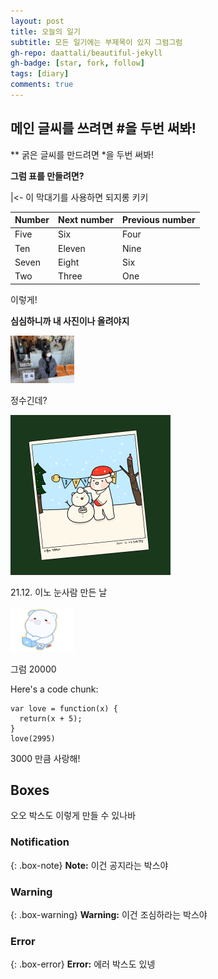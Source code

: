 ```yaml
---
layout: post
title: 오늘의 일기
subtitle: 모든 일기에는 부제목이 있지 그럼그럼
gh-repo: daattali/beautiful-jekyll
gh-badge: [star, fork, follow]
tags: [diary]
comments: true
---
```



## 메인 글씨를 쓰려면 #을 두번 써봐!
** 굵은 글씨를 만드려면 *을 두번 써봐!

**그럼 표를 만들려면?**

|<- 이 막대기를 사용하면 되지롱 키키

| Number | Next number | Previous number |
| :----- | :---------- | :-------------- |
| Five   | Six         | Four            |
| Ten    | Eleven      | Nine            |
| Seven  | Eight       | Six             |
| Two    | Three       | One             |

이렇게!

**심심하니까 내 사진이나 올려야지**


<img src="../images/2022-02-16-second/IMG_3978.JPG" alt="IMG_3978" style="zoom:10%;" />

정수긴데?



<img src="../images/2022-02-16-second/winter_ino2.JPG" alt="winter_ino2" style="zoom:25%;" />

21.12. 이노 눈사람 만든 날

<img src="../images/2022-02-16-second/winter_ino.jpg" alt="winter_ino" style="zoom:10%;" />

그럼 20000



Here's a code chunk:

~~~
var love = function(x) {
  return(x + 5);
}
love(2995)
~~~

3000 만큼 사랑해!



## Boxes
오오 박스도 이렇게 만들 수 있나바

### Notification

{: .box-note}
**Note:** 이건 공지라는 박스야

### Warning

{: .box-warning}
**Warning:** 이건 조심하라는 박스야

### Error

{: .box-error}
**Error:** 에러 박스도 있넹
